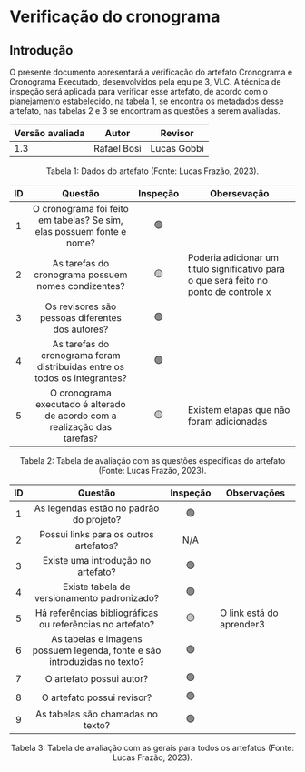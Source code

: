 # Verificação do cronograma

## Introdução

O presente documento apresentará a verificação do artefato Cronograma e Cronograma Executado, desenvolvidos pela equipe 3, VLC. A técnica de inspeção será aplicada para verificar esse artefato, de acordo com o planejamento estabelecido, na tabela 1, se encontra os metadados desse artefato, nas tabelas 2 e 3 se encontram as questões a serem avaliadas.

| Versão avaliada | Autor       | Revisor     |
| ---------------- | ----------- | ----------- |
| 1.3              | Rafael Bosi | Lucas Gobbi |

<div style="text-align: center">
<p> Tabela 1: Dados do artefato (Fonte: Lucas Frazão, 2023). </p>
</div>

| ID |                                   Questão                                   | Inspeção | Obersevação                                                                           |
| :-: | :--------------------------------------------------------------------------: | :--------: | --------------------------------------------------------------------------------------- |
| 1 |    O cronograma foi feito em tabelas? Se sim, elas possuem fonte e nome?    |     🟢     |                                                                                         |
| 2 |             As tarefas do cronograma possuem nomes condizentes?             |     🟡     | Poderia adicionar um titulo significativo para o que será feito no ponto de controle x |
| 3 |              Os revisores são pessoas diferentes dos autores?              |     🟢     |                                                                                         |
| 4 |  As tarefas do cronograma foram distribuidas entre os todos os integrantes?  |     🟢     |                                                                                         |
| 5 | O cronograma executado é alterado de acordo com a realização das tarefas? |     🟡     | Existem etapas que não foram adicionadas                                               |

<div style="text-align: center">
<p> Tabela 2: Tabela de avaliação com as questões específicas do artefato (Fonte: Lucas Frazão, 2023). </p>
</div>

| ID |                                 Questão                                 | Inspeção | Observações             |
| :-: | :-----------------------------------------------------------------------: | :--------: | ------------------------- |
| 1 |                 As legendas estão no padrão do projeto?                 |     🟢     |                           |
| 2 |                  Possui links para os outros artefatos?                  |    N/A    |                           |
| 3 |                   Existe uma introdução no artefato?                   |     🟢     |                           |
| 4 |                Existe tabela de versionamento padronizado?                |     🟢     |                           |
| 5 |      Há referências bibliográficas ou referências no artefato?      |     🟡     | O link está do aprender3 |
| 6 | As tabelas e imagens possuem legenda, fonte e são introduzidas no texto? |     🟢     |                           |
| 7 |                         O artefato possui autor?                         |     🟢     |                           |
| 8 |                        O artefato possui revisor?                        |     🟢     |                           |
| 9 |                    As tabelas são chamadas no texto?                    |     🟢     |                           |

<div style="text-align: center">
<p> Tabela 3: Tabela de avaliação com as gerais para todos os artefatos (Fonte: Lucas Frazão, 2023). </p>
</div>
